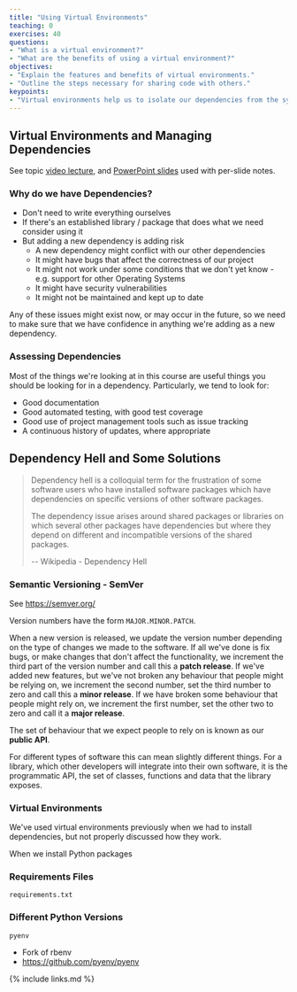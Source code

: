 ```yaml
---
title: "Using Virtual Environments"
teaching: 0
exercises: 40
questions:
- "What is a virtual environment?"
- "What are the benefits of using a virtual environment?"
objectives:
- "Explain the features and benefits of virtual environments."
- "Outline the steps necessary for sharing code with others."
keypoints:
- "Virtual environments help us to isolate our dependencies from the system."
---
```


## Virtual Environments and Managing Dependencies

See topic [video lecture](https://www.youtube.com/watch?v=hDSKafGlgWI), and [PowerPoint slides](../slides/3.1-Development-Practices.pptx) used with per-slide notes.

### Why do we have Dependencies?

- Don't need to write everything ourselves
- If there's an established library / package that does what we need consider using it
- But adding a new dependency is adding risk
  - A new dependency might conflict with our other dependencies
  - It might have bugs that affect the correctness of our project
  - It might not work under some conditions that we don't yet know - e.g. support for other Operating Systems
  - It might have security vulnerabilities
  - It might not be maintained and kept up to date

Any of these issues might exist now, or may occur in the future, so we need to make sure that we have confidence in anything we're adding as a new dependency.

### Assessing Dependencies

Most of the things we're looking at in this course are useful things you should be looking for in a dependency.
Particularly, we tend to look for:

- Good documentation
- Good automated testing, with good test coverage
- Good use of project management tools such as issue tracking
- A continuous history of updates, where appropriate

## Dependency Hell and Some Solutions

>
> Dependency hell is a colloquial term for the frustration of some software users who have installed software packages which have dependencies on specific versions of other software packages.
>
> The dependency issue arises around shared packages or libraries on which several other packages have dependencies but where they depend on different and incompatible versions of the shared packages.
>
> -- Wikipedia - Dependency Hell

### Semantic Versioning - SemVer

See https://semver.org/

Version numbers have the form `MAJOR.MINOR.PATCH`.

When a new version is released, we update the version number depending on the type of changes we made to the software.
If all we've done is fix bugs, or make changes that don't affect the functionality, we increment the third part of the version number and call this a **patch release**.
If we've added new features, but we've not broken any behaviour that people might be relying on, we increment the second number, set the third number to zero and call this a **minor release**.
If we have broken some behaviour that people might rely on, we increment the first number, set the other two to zero and call it a **major release**.

The set of behaviour that we expect people to rely on is known as our **public API**.

For different types of software this can mean slightly different things.
For a library, which other developers will integrate into their own software, it is the programmatic API, the set of classes, functions and data that the library exposes.

### Virtual Environments

We've used virtual environments previously when we had to install dependencies, but not properly discussed how they work.

When we install Python packages

### Requirements Files

`requirements.txt`

### Different Python Versions

`pyenv`

- Fork of rbenv
- https://github.com/pyenv/pyenv


{% include links.md %}

